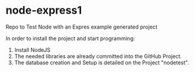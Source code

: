 # node-express1
Repo to Test Node with an Expres example generated project

In order to install the project and start programming:
1. Install NodeJS
2. The needed libraries are already committed into the GitHub Project.
3. The database creation and Setup is detailed on the Project "nodetest".

